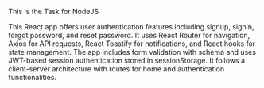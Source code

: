 This is the Task for NodeJS 

This React app offers user authentication features including signup, signin, forgot password, and reset password. It uses React Router for navigation, Axios for API requests, React Toastify for notifications, and React hooks for state management. The app includes form validation with schema and uses JWT-based session authentication stored in sessionStorage. It follows a client-server architecture with routes for home and authentication functionalities.